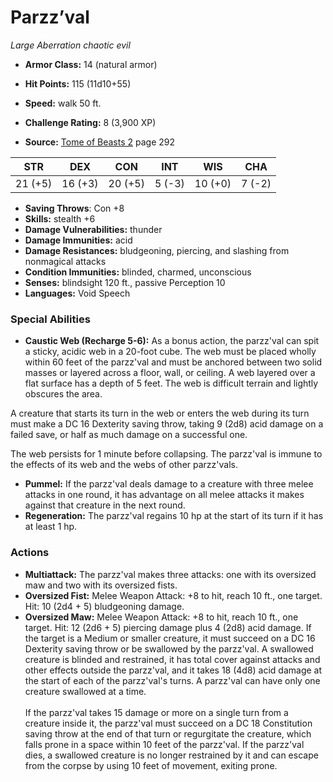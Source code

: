 # Parzz’val

*Large* *Aberration* *chaotic evil*

- **Armor Class:** 14 (natural armor)
- **Hit Points:** 115 (11d10+55)
- **Speed:** walk 50 ft.

- **Challenge Rating:** 8 (3,900 XP)
- **Source:** [Tome of Beasts 2](https://koboldpress.com/kpstore/product/tome-of-beasts-2-for-5th-edition) page 292

| STR | DEX | CON | INT | WIS | CHA |
| --- | --- | --- | --- | --- | --- |
| 21 (+5) | 16 (+3) | 20 (+5) | 5 (-3) | 10 (+0) | 7 (-2) |

- **Saving Throws**: Con +8
- **Skills:** stealth +6
- **Damage Vulnerabilities:** thunder
- **Damage Immunities:** acid
- **Damage Resistances:** bludgeoning, piercing, and slashing from nonmagical attacks
- **Condition Immunities:** blinded, charmed, unconscious
- **Senses:** blindsight 120 ft., passive Perception 10
- **Languages:** Void Speech

### Special Abilities

- **Caustic Web (Recharge 5-6):** As a bonus action, the parzz'val can spit a sticky, acidic web in a 20-foot cube. The web must be placed wholly within 60 feet of the parzz'val and must be anchored between two solid masses or layered across a floor, wall, or ceiling. A web layered over a flat surface has a depth of 5 feet. The web is difficult terrain and lightly obscures the area.

A creature that starts its turn in the web or enters the web during its turn must make a DC 16 Dexterity saving throw, taking 9 (2d8) acid damage on a failed save, or half as much damage on a successful one.

The web persists for 1 minute before collapsing. The parzz'val is immune to the effects of its web and the webs of other parzz'vals.
- **Pummel:** If the parzz'val deals damage to a creature with three melee attacks in one round, it has advantage on all melee attacks it makes against that creature in the next round.
- **Regeneration:** The parzz'val regains 10 hp at the start of its turn if it has at least 1 hp.

### Actions

- **Multiattack:** The parzz'val makes three attacks: one with its oversized maw and two with its oversized fists.
- **Oversized Fist:** Melee Weapon Attack: +8 to hit, reach 10 ft., one target. Hit: 10 (2d4 + 5) bludgeoning damage.
- **Oversized Maw:** Melee Weapon Attack: +8 to hit, reach 10 ft., one target. Hit: 12 (2d6 + 5) piercing damage plus 4 (2d8) acid damage. If the target is a Medium or smaller creature, it must succeed on a DC 16 Dexterity saving throw or be swallowed by the parzz'val. A swallowed creature is blinded and restrained, it has total cover against attacks and other effects outside the parzz'val, and it takes 18 (4d8) acid damage at the start of each of the parzz'val's turns. A parzz'val can have only one creature swallowed at a time.<br><br>If the parzz'val takes 15 damage or more on a single turn from a creature inside it, the parzz'val must succeed on a DC 18 Constitution saving throw at the end of that turn or regurgitate the creature, which falls prone in a space within 10 feet of the parzz'val. If the parzz'val dies, a swallowed creature is no longer restrained by it and can escape from the corpse by using 10 feet of movement, exiting prone.


